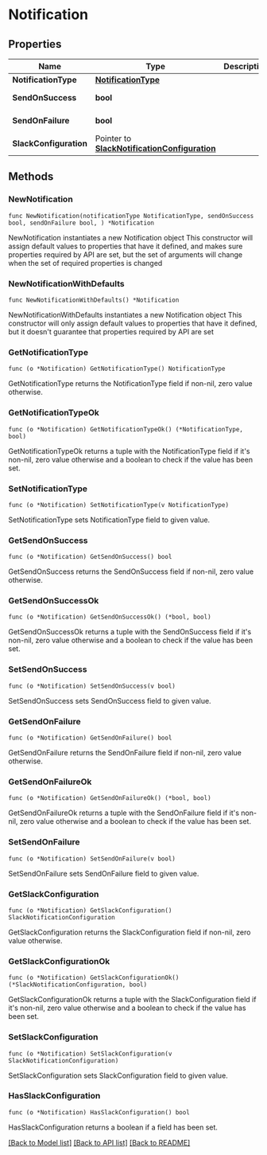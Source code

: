 # Notification

## Properties

Name | Type | Description | Notes
------------ | ------------- | ------------- | -------------
**NotificationType** | [**NotificationType**](NotificationType.md) |  | 
**SendOnSuccess** | **bool** |  | [default to false]
**SendOnFailure** | **bool** |  | [default to true]
**SlackConfiguration** | Pointer to [**SlackNotificationConfiguration**](SlackNotificationConfiguration.md) |  | [optional] 

## Methods

### NewNotification

`func NewNotification(notificationType NotificationType, sendOnSuccess bool, sendOnFailure bool, ) *Notification`

NewNotification instantiates a new Notification object
This constructor will assign default values to properties that have it defined,
and makes sure properties required by API are set, but the set of arguments
will change when the set of required properties is changed

### NewNotificationWithDefaults

`func NewNotificationWithDefaults() *Notification`

NewNotificationWithDefaults instantiates a new Notification object
This constructor will only assign default values to properties that have it defined,
but it doesn't guarantee that properties required by API are set

### GetNotificationType

`func (o *Notification) GetNotificationType() NotificationType`

GetNotificationType returns the NotificationType field if non-nil, zero value otherwise.

### GetNotificationTypeOk

`func (o *Notification) GetNotificationTypeOk() (*NotificationType, bool)`

GetNotificationTypeOk returns a tuple with the NotificationType field if it's non-nil, zero value otherwise
and a boolean to check if the value has been set.

### SetNotificationType

`func (o *Notification) SetNotificationType(v NotificationType)`

SetNotificationType sets NotificationType field to given value.


### GetSendOnSuccess

`func (o *Notification) GetSendOnSuccess() bool`

GetSendOnSuccess returns the SendOnSuccess field if non-nil, zero value otherwise.

### GetSendOnSuccessOk

`func (o *Notification) GetSendOnSuccessOk() (*bool, bool)`

GetSendOnSuccessOk returns a tuple with the SendOnSuccess field if it's non-nil, zero value otherwise
and a boolean to check if the value has been set.

### SetSendOnSuccess

`func (o *Notification) SetSendOnSuccess(v bool)`

SetSendOnSuccess sets SendOnSuccess field to given value.


### GetSendOnFailure

`func (o *Notification) GetSendOnFailure() bool`

GetSendOnFailure returns the SendOnFailure field if non-nil, zero value otherwise.

### GetSendOnFailureOk

`func (o *Notification) GetSendOnFailureOk() (*bool, bool)`

GetSendOnFailureOk returns a tuple with the SendOnFailure field if it's non-nil, zero value otherwise
and a boolean to check if the value has been set.

### SetSendOnFailure

`func (o *Notification) SetSendOnFailure(v bool)`

SetSendOnFailure sets SendOnFailure field to given value.


### GetSlackConfiguration

`func (o *Notification) GetSlackConfiguration() SlackNotificationConfiguration`

GetSlackConfiguration returns the SlackConfiguration field if non-nil, zero value otherwise.

### GetSlackConfigurationOk

`func (o *Notification) GetSlackConfigurationOk() (*SlackNotificationConfiguration, bool)`

GetSlackConfigurationOk returns a tuple with the SlackConfiguration field if it's non-nil, zero value otherwise
and a boolean to check if the value has been set.

### SetSlackConfiguration

`func (o *Notification) SetSlackConfiguration(v SlackNotificationConfiguration)`

SetSlackConfiguration sets SlackConfiguration field to given value.

### HasSlackConfiguration

`func (o *Notification) HasSlackConfiguration() bool`

HasSlackConfiguration returns a boolean if a field has been set.


[[Back to Model list]](../README.md#documentation-for-models) [[Back to API list]](../README.md#documentation-for-api-endpoints) [[Back to README]](../README.md)


